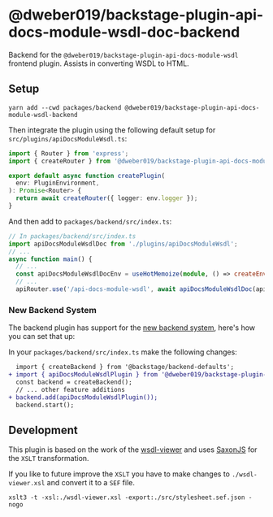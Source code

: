 # @dweber019/backstage-plugin-api-docs-module-wsdl-doc-backend

Backend for the `@dweber019/backstage-plugin-api-docs-module-wsdl` frontend plugin. Assists in converting WSDL to HTML.

## Setup

```
yarn add --cwd packages/backend @dweber019/backstage-plugin-api-docs-module-wsdl-backend
```

Then integrate the plugin using the following default setup for `src/plugins/apiDocsModuleWsdl.ts`:

```ts
import { Router } from 'express';
import { createRouter } from '@dweber019/backstage-plugin-api-docs-module-wsdl-backend';

export default async function createPlugin(
  env: PluginEnvironment,
): Promise<Router> {
  return await createRouter({ logger: env.logger });
}
```

And then add to `packages/backend/src/index.ts`:

```ts
// In packages/backend/src/index.ts
import apiDocsModuleWsdlDoc from './plugins/apiDocsModuleWsdl';
// ...
async function main() {
  // ...
  const apiDocsModuleWsdlDocEnv = useHotMemoize(module, () => createEnv('apiDocsModuleWsdl'));
  // ...
  apiRouter.use('/api-docs-module-wsdl', await apiDocsModuleWsdlDoc(apiDocsModuleWsdlDocEnv));
```

### New Backend System

The backend plugin has support for the [new backend system](https://backstage.io/docs/backend-system/), here's how you can set that up:

In your `packages/backend/src/index.ts` make the following changes:

```diff
  import { createBackend } from '@backstage/backend-defaults';
+ import { apiDocsModuleWsdlPlugin } from '@dweber019/backstage-plugin-api-docs-module-wsdl-backend';
  const backend = createBackend();
  // ... other feature additions
+ backend.add(apiDocsModuleWsdlPlugin());
  backend.start();
```

## Development

This plugin is based on the work of the [wsdl-viewer](https://github.com/tomi-vanek/wsdl-viewer) and uses
[SaxonJS](https://www.saxonica.com/saxon-js/index.xml) for the `XSLT` transformation.

If you like to future improve the `XSLT` you have to make changes to `./wsdl-viewer.xsl` and convert it to a `SEF` file.

```shell
xslt3 -t -xsl:./wsdl-viewer.xsl -export:./src/stylesheet.sef.json -nogo
```
